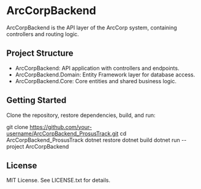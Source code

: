 # ArcCorpBackend

ArcCorpBackend is the API layer of the ArcCorp system, containing controllers and routing logic.

## Project Structure

- ArcCorpBackend: API application with controllers and endpoints.
- ArcCorpBackend.Domain: Entity Framework layer for database access.
- ArcCorpBackend.Core: Core entities and shared business logic.

## Getting Started

Clone the repository, restore dependencies, build, and run:

git clone https://github.com/your-username/ArcCorpBackend_ProsusTrack.git
cd ArcCorpBackend_ProsusTrack
dotnet restore
dotnet build
dotnet run --project ArcCorpBackend

## License

MIT License. See LICENSE.txt for details.
